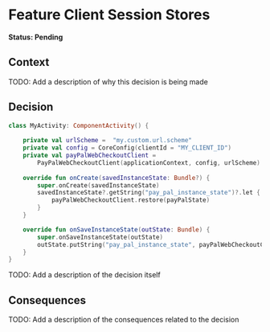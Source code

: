 # Feature Client Session Stores

**Status: Pending**

## Context

TODO: Add a description of why this decision is being made

## Decision

```kotlin
class MyActivity: ComponentActivity() {
    
    private val urlScheme =  "my.custom.url.scheme"
    private val config = CoreConfig(clientId = "MY_CLIENT_ID")
    private val payPalWebCheckoutClient =
        PayPalWebCheckoutClient(applicationContext, config, urlScheme)
    
    override fun onCreate(savedInstanceState: Bundle?) {
        super.onCreate(savedInstanceState)
        savedInstanceState?.getString("pay_pal_instance_state")?.let { payPalState ->
            payPalWebCheckoutClient.restore(payPalState)
        }
    }

    override fun onSaveInstanceState(outState: Bundle) {
        super.onSaveInstanceState(outState)
        outState.putString("pay_pal_instance_state", payPalWebCheckoutClient.instanceState)
    }
}
```


TODO: Add a description of the decision itself

## Consequences

TODO: Add a description of the consequences related to the decision

